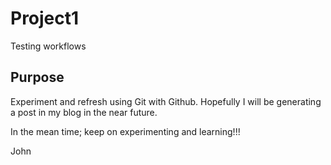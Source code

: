 # Project1
Testing workflows

## Purpose
Experiment and refresh using Git with Github.
Hopefully I will be generating a post in my blog in the near future.

In the mean time; keep on experimenting and learning!!!

John
